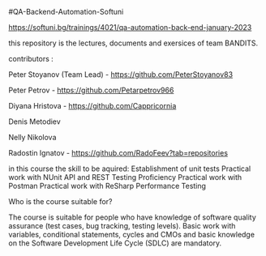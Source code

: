 #QA-Backend-Automation-Softuni

https://softuni.bg/trainings/4021/qa-automation-back-end-january-2023

this repository is the lectures, documents and exersices of team BANDITS.

contributors :

  Peter Stoyanov (Team Lead) - https://github.com/PeterStoyanov83   
  
  Peter Petrov  - https://github.com/Petarpetrov966
  
  Diyana Hristova  - https://github.com/Cappricornia
  
  Denis Metodiev  
  
  Nelly Nikolova 
  
  Radostin Ignatov - https://github.com/RadoFeev?tab=repositories



in this course the skill to be aquired:
  Establishment of unit tests
  Practical work with NUnit
  API and REST Testing Proficiency
  Practical work with Postman
  Practical work with ReSharp
  Performance Testing


Who is the course suitable for? 

The course is suitable for people who have knowledge of software quality assurance 
(test cases, bug tracking, testing levels). Basic work with variables, conditional statements, 
cycles and CMOs and basic knowledge on the Software Development Life Cycle (SDLC) are mandatory.
